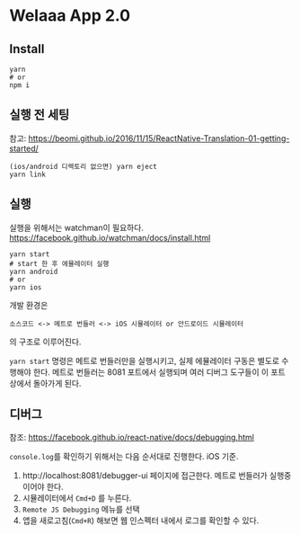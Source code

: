 # Welaaa App 2.0

## Install

```
yarn
# or
npm i
```

## 실행 전 세팅

참고: https://beomi.github.io/2016/11/15/ReactNative-Translation-01-getting-started/

```
(ios/android 디렉토리 없으면) yarn eject
yarn link
```

## 실행

실행을 위해서는 watchman이 필요하다.  
https://facebook.github.io/watchman/docs/install.html

```
yarn start
# start 한 후 에뮬레이터 실행
yarn android
# or
yarn ios
```

개발 환경은

`소스코드 <-> 메트로 번들러 <-> iOS 시뮬레이터 or 안드로이드 시뮬레이터`

의 구조로 이루어진다.

`yarn start` 명령은 메트로 번들러만을 실행시키고, 실제 에뮬레이터 구동은 별도로 수행해야 한다.
메트로 번들러는 8081 포트에서 실행되며 여러 디버그 도구들이 이 포트상에서 돌아가게 된다.

## 디버그

참조: https://facebook.github.io/react-native/docs/debugging.html

`console.log`를 확인하기 위해서는 다음 순서대로 진행한다. iOS 기준.

1. http://localhost:8081/debugger-ui 페이지에 접근한다. 메트로 번들러가 실행중이어야 한다.
2. 시뮬레이터에서 `Cmd+D` 를 누른다.
3. `Remote JS Debugging` 메뉴를 선택
4. 앱을 새로고침(`Cmd+R`) 해보면 웹 인스펙터 내에서 로그를 확인할 수 있다.